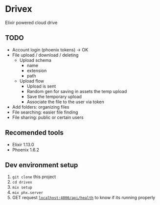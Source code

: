 # Drivex
Elixir powered cloud drive

## TODO
- Account login (phoenix tokens) -> OK
- File upload / download / deleting
    - Upload schema
        - name
        - extension
        - path
    - Upload flow
        - Upload is sent
        - Random gen for saving in assets the temp upload
        - Save the temporary upload
        - Associate the file to the user via token
- Add folders: organizing files
- File searching: easier file finding
- File sharing: public or certain users

## Recomended tools
- Elixir 1.13.0
- Phoenix 1.6.2
## Dev environment setup
1. `git clone` this project
2. `cd drivex`
3. `mix setup`
4. `mix phx.server`
5. GET request [`localhost:4000/api/health`](http://localhost:4000/api/health) to know if its running properly